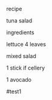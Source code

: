 recipe

tuna salad


ingredients



lettuce 4 leaves

mixed salad

1 stick if cellery

1 avocado


#test1

